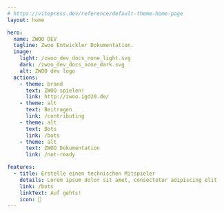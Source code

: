 ```yaml
---
# https://vitepress.dev/reference/default-theme-home-page
layout: home

hero:
  name: ZWOO DEV
  tagline: Zwoo Entwickler Dokumentation.
  image:
    light: /zwoo_dev_docs_none_light.svg
    dark: /zwoo_dev_docs_none_dark.svg
    alt: ZWOO dev logo
  actions:
    - theme: brand
      text: ZWOO spielen!
      link: http://zwoo.igd20.de/
    - theme: alt
      text: Beitragen
      link: /contributing
    - theme: alt
      text: Bots
      link: /bots
    - theme: alt
      text: ZWOO Dokumentation
      link: /not-ready

features:
  - title: Erstelle einen technischen Mitspieler
    details: Lorem ipsum dolor sit amet, consectetur adipiscing elit
    link: /bots
    linkText: Auf gehts!
    icon: 🤖
---
```


<style>
:root {
  --vp-home-hero-image-background-image: linear-gradient(120deg, #E50402 10%, #FE8C01 27.6%, #F9E803 36.4%, #12B90F 49.2%, #02772D 61.2%, #034DFC 73.2%, #78078B 90%);
  --vp-home-hero-image-filter: blur(44px);

  --color-secondary-text-hex: #7732e6
}

.dark {
  --color-secondary-text-hex: #b77fff
}

@media (min-width: 640px) {
  :root {
    --vp-home-hero-image-filter: blur(56px);
  }
}

@media (min-width: 960px) {
  :root {
    --vp-home-hero-image-filter: blur(68px);
  }
}

.image-bg {
  border-radius: 50px !important;
  rotate: 0deg;
  transform-origin: 0 0;
  animation: rotate-gradient linear 60s infinite;
}

@keyframes rotate-gradient {
  19% { rotate: 120deg; }
  27% { rotate: 70deg; }
  48% { rotate: 210deg; }
  58% { rotate: 150deg; }
  61% { rotate: 170deg; }
  73% { rotate: 90deg; }
  79% { rotate: 130deg; }
  100% { rotate: 0deg; }
}
</style>